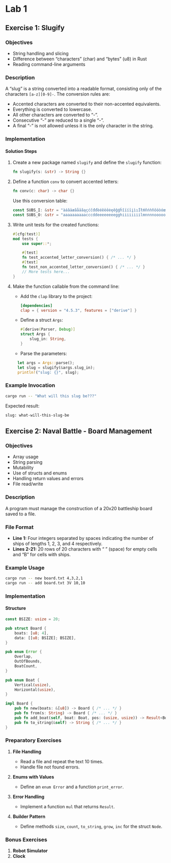 # Lab 1

## Exercise 1: Slugify

### Objectives
- String handling and slicing
- Difference between “characters” (char) and “bytes” (u8) in Rust
- Reading command-line arguments

### Description
A “slug” is a string converted into a readable format, consisting only of the characters `[a-z][0-9]-`. The conversion rules are:
- Accented characters are converted to their non-accented equivalents.
- Everything is converted to lowercase.
- All other characters are converted to “-”.
- Consecutive “-” are reduced to a single “-”.
- A final “-” is not allowed unless it is the only character in the string.

### Implementation

#### Solution Steps

1. Create a new package named `slugify` and define the `slugify` function:
    ```rust
    fn slugify(s: &str) -> String {}
    ```

2. Define a function `conv` to convert accented letters:
    ```rust
    fn conv(c: char) -> char {}
    ```
   Use this conversion table:
    ```rust
    const SUBS_I: &str = "àáâäæãåāăąçćčđďèéêëēėęěğǵḧîïíīįìıİłḿñńǹňôöòóœøōõőṕŕřßśšşșťțûüùúūǘůűųẃẍÿýžźż";
    const SUBS_O: &str = "aaaaaaaaaacccddeeeeeeeegghiiiiiiiilmnnnnoooooooooprrsssssttuuuuuuuuuwxyyzzz";
    ```

3. Write unit tests for the created functions:
    ```rust
    #[cfg(test)]
    mod tests {
        use super::*;

        #[test]
        fn test_accented_letter_conversion() { /* ... */ }
        #[test]
        fn test_non_accented_letter_conversion() { /* ... */ }
        // More tests here...
    }
    ```

4. Make the function callable from the command line:
    - Add the `clap` library to the project:
      ```toml
      [dependencies]
      clap = { version = "4.5.3", features = ["derive"] }
      ```
    - Define a struct `Args`:
      ```rust
      #[derive(Parser, Debug)]
      struct Args {
          slug_in: String,
      }
      ```
    - Parse the parameters:
   
    ```rust
      let args = Args::parse();
      let slug = slugify(&args.slug_in);
      println!("slug: {}", slug);
    ```

### Example Invocation
```sh
cargo run -- "What will this slug be???"
```
Expected result:
```sh
slug: what-will-this-slug-be
```

## Exercise 2:  Naval Battle - Board Management

### Objectives
- Array usage
- String parsing
- Mutability
- Use of structs and enums
- Handling return values and errors
- File read/write

### Description
A program must manage the construction of a 20x20 battleship board saved to a file.

### File Format
- **Line 1:** Four integers separated by spaces indicating the number of ships of lengths 1, 2, 3, and 4 respectively.
- **Lines 2-21:** 20 rows of 20 characters with “ ” (space) for empty cells and “B” for cells with ships.

### Example Usage
```sh
cargo run -- new board.txt 4,3,2,1
cargo run -- add board.txt 3V 10,10
```

### Implementation

#### Structure
```rust
const BSIZE: usize = 20;

pub struct Board {
    boats: [u8; 4],
    data: [[u8; BSIZE]; BSIZE],
}

pub enum Error {
    Overlap,
    OutOfBounds,
    BoatCount,
}

pub enum Boat {
    Vertical(usize),
    Horizontal(usize),
}

impl Board {
    pub fn new(boats: &[u8]) -> Board { /* ... */ }
    pub fn from(s: String) -> Board { /* ... */ }
    pub fn add_boat(self, boat: Boat, pos: (usize, usize)) -> Result<Board, Error> { /* ... */ }
    pub fn to_string(&self) -> String { /* ... */ }
}
```

### Preparatory Exercises

1. **File Handling**
    - Read a file and repeat the text 10 times.
    - Handle file not found errors.

2. **Enums with Values**
    - Define an `enum Error` and a function `print_error`.

3. **Error Handling**
    - Implement a function `mul` that returns `Result`.

4. **Builder Pattern**
    - Define methods `size`, `count`, `to_string`, `grow`, `inc` for the struct `Node`.



### Bonus Exercises

1. **Robot Simulator**
2. **Clock**
